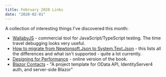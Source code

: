 ```yaml
---
title: February 2020 Links
date: "2020-02-01"
---
```


A collection of interesting things I've discovered this month:

* [WallabyJS](https://wallabyjs.com/) - commercial tool for JavaScript/TypeScript testing. The time travel debugging looks very useful.
* [How to migrate from Newtonsoft.Json to System.Text.Json](https://docs.microsoft.com/en-gb/dotnet/standard/serialization/system-text-json-migrate-from-newtonsoft-how-to) - this lists all the differences and what isn't supported - quite a lot currently.
* [Designing for Performance](http://designingforperformance.com/) - online version of the book.
* [Blazor Contacts](https://github.com/bradwellsb/blazor-contacts) - "A project template for OData API, IdentityServer4 auth, and server-side Blazor"